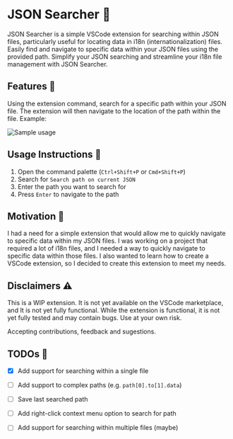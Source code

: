 # JSON Searcher 🔎

JSON Searcher is a simple VSCode extension for searching within JSON files, particularly useful for locating data in i18n (internationalization) files. Easily find and navigate to specific data within your JSON files using the provided path. Simplify your JSON searching and streamline your i18n file management with JSON Searcher.

## Features 🚀

Using the extension command, search for a specific path within your JSON file. The extension will then navigate to the location of the path within the file. Example:

![Sample usage](https://github.com/matheus-foscarinid/json-searcher/assets/57161520/7a6b8067-167d-4b9c-b324-5eef96fd35db)

## Usage Instructions 📖

1. Open the command palette (`Ctrl+Shift+P` or `Cmd+Shift+P`)
2. Search for `Search path on current JSON`
3. Enter the path you want to search for
4. Press `Enter` to navigate to the path

## Motivation 🤔
I had a need for a simple extension that would allow me to quickly navigate to specific data within my JSON files. I was working on a project that required a lot of i18n files, and I needed a way to quickly navigate to specific data within those files. I also wanted to learn how to create a VSCode extension, so I decided to create this extension to meet my needs.

## Disclaimers ⚠️

This is a WIP extension. It is not yet available on the VSCode marketplace, and It is not yet fully functional.
While the extension is functional, it is not yet fully tested and may contain bugs. Use at your own risk.

Accepting contributions, feedback and sugestions.

## TODOs 📝

- [x] Add support for searching within a single file
- [ ] Add support to complex paths (e.g. `path[0].to[1].data`)
- [ ] Save last searched path
- [ ] Add right-click context menu option to search for path
- [ ] Add support for searching within multiple files (maybe)

